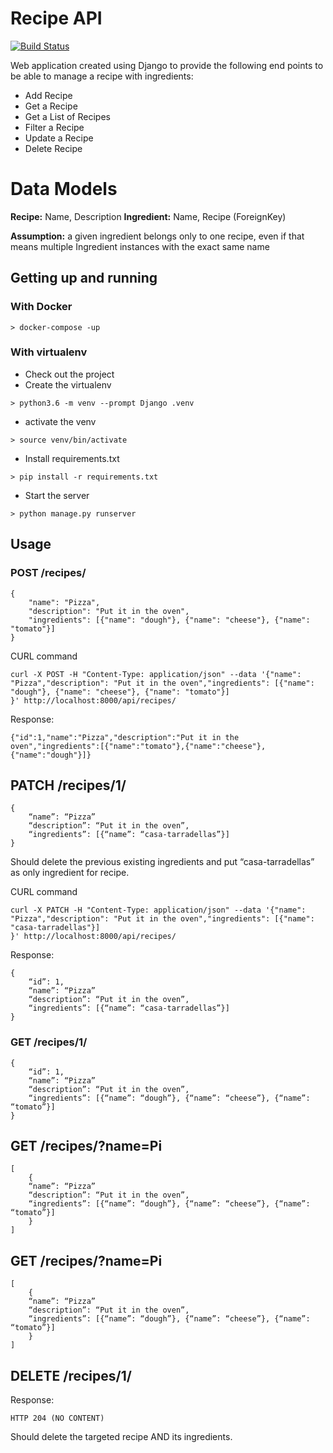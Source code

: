 # Recipe API

[![Build Status](https://travis-ci.org/eballo/exercise-recipe-api.svg?branch=master)](https://travis-ci.org/eballo/exercise-recipe-api)

Web application created using Django to provide the following end points to
be able to manage a recipe with ingredients:

- Add Recipe
- Get a Recipe
- Get a List of Recipes
- Filter a Recipe
- Update a Recipe 
- Delete Recipe

# Data Models

**Recipe:** Name, Description
**Ingredient:** Name, Recipe (ForeignKey)

**Assumption:** a given ingredient belongs only to one recipe, 
even if that means multiple Ingredient instances with the exact same name

## Getting up and running
### With Docker
```> docker-compose -up ```
### With virtualenv

- Check out the project
- Create the virtualenv

```> python3.6 -m venv --prompt Django .venv```
- activate the venv

```> source venv/bin/activate```
- Install requirements.txt

```> pip install -r requirements.txt```

- Start the server

```> python manage.py runserver ```

## Usage

### POST /recipes/
```
{
	"name": "Pizza",
	"description": "Put it in the oven",
	"ingredients": [{"name": "dough"}, {"name": "cheese"}, {"name": "tomato"}]
}
```
CURL command
```
curl -X POST -H "Content-Type: application/json" --data '{"name": "Pizza","description": "Put it in the oven","ingredients": [{"name": "dough"}, {"name": "cheese"}, {"name": "tomato"}]
}' http://localhost:8000/api/recipes/
```
Response:
```
{"id":1,"name":"Pizza","description":"Put it in the oven","ingredients":[{"name":"tomato"},{"name":"cheese"},{"name":"dough"}]}
```

## PATCH /recipes/1/
```
{
    “name”: “Pizza”
    “description”: “Put it in the oven”,
    “ingredients”: [{“name”: “casa-tarradellas”}]
}
```
Should delete the previous existing ingredients and put “casa-tarradellas” as only ingredient for recipe.

CURL command
```
curl -X PATCH -H "Content-Type: application/json" --data '{"name": "Pizza","description": "Put it in the oven","ingredients": [{"name": "casa-tarradellas"}]
}' http://localhost:8000/api/recipes/
```

Response:
```
{
	“id”: 1,
	“name”: “Pizza”
	“description”: “Put it in the oven”,
	“ingredients”: [{“name”: “casa-tarradellas”}]
}
```

### GET /recipes/1/ 
```
{
	“id”: 1,
	“name”: “Pizza”
	“description”: “Put it in the oven”,
	“ingredients”: [{“name”: “dough”}, {“name”: “cheese”}, {“name”: “tomato”}]
}
```
## GET /recipes/?name=Pi 
```
[
    {
	“name”: “Pizza”
	“description”: “Put it in the oven”,
	“ingredients”: [{“name”: “dough”}, {“name”: “cheese”}, {“name”: “tomato”}]
    }
]
```
## GET /recipes/?name=Pi
```
[
    {
	“name”: “Pizza”
	“description”: “Put it in the oven”,
	“ingredients”: [{“name”: “dough”}, {“name”: “cheese”}, {“name”: “tomato”}]
    }
]
```

## DELETE /recipes/1/

Response:
```
HTTP 204 (NO CONTENT)
```

Should delete the targeted recipe AND its ingredients.
